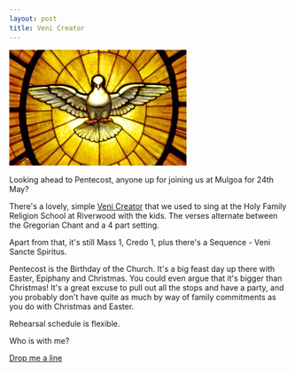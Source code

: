 ```yaml
---
layout: post
title: Veni Creator
---
```


![Holy Spirit by Bernini](images/Gian_Lorenzo_Bernini_-_Dove_of_the_Holy_Spirit.jpg)

Looking ahead to Pentecost, anyone up for joining us at Mulgoa for 24th May?

There's a lovely, simple [Veni Creator](http://musique.liturgique.free.fr/partitions/Veni%20Creator%20-%20Chanoine%20COUTURIER%20-%202p.pdf) that we used to sing at the Holy Family Religion School at Riverwood with the kids.  The verses alternate between the Gregorian Chant and a 4 part setting.

Apart from that, it's still Mass 1, Credo 1, plus there's a Sequence - Veni Sancte Spiritus.

Pentecost is the Birthday of the Church.  It's a big feast day up there with Easter, Epiphany and Christmas.  You could even argue that it's bigger than Christmas!  It's a great excuse to pull out all the stops and have a party, and you probably don't have quite as much by way of family commitments as you do with Christmas and Easter.

Rehearsal schedule is flexible.

Who is with me?

[Drop me a line](mailto:veronica@brandt.id.au)
